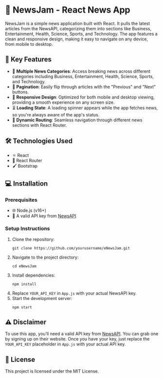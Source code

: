 <h1>📰 NewsJam - React News App</h1>

<p>NewsJam is a simple news application built with React. It pulls the latest articles from the NewsAPI, categorizing them into sections like Business, Entertainment, Health, Science, Sports, and Technology. The app features a clean and responsive design, making it easy to navigate on any device, from mobile to desktop.</p>

<h2>🚀 Key Features</h2>

<ul>
  <li>📢 <strong>Multiple News Categories</strong>: Access breaking news across different categories including Business, Entertainment, Health, Science, Sports, and Technology.</li>
  <li>📖 <strong>Pagination</strong>: Easily flip through articles with the "Previous" and "Next" buttons.</li>
  <li>📱 <strong>Responsive Design</strong>: Optimized for both mobile and desktop viewing, providing a smooth experience on any screen size.</li>
  <li>⏳ <strong>Loading State</strong>: A loading spinner appears while the app fetches news, so you're always aware of the app's status.</li>
  <li>🔗 <strong>Dynamic Routing</strong>: Seamless navigation through different news sections with React Router.</li>
</ul>

<h2>🛠️ Technologies Used</h2>

<ul>
  <li>⚛️ React</li>
  <li>🧭 React Router</li>
  <li>🖌️ Bootstrap</li>
</ul>

<h2>💻 Installation</h2>

<h3>Prerequisites</h3>
<ul>
  <li>🌐 Node.js (v16+)</li>
  <li>📡 A valid API key from <a href="https://newsapi.org/">NewsAPI</a></li>
</ul>

<h3>Setup Instructions</h3>
<ol>
  <li>Clone the repository:</li>
  <pre><code>git clone https://github.com/yourusername/eNewsJam.git</code></pre>
  <li>Navigate to the project directory:</li>
  <pre><code>cd eNewsJam</code></pre>
  <li>Install dependencies:</li>
  <pre><code>npm install</code></pre>
  <li>Replace <code>YOUR_API_KEY</code> in <code>App.js</code> with your actual NewsAPI key.</li>
  <li>Start the development server:</li>
  <pre><code>npm start</code></pre>
</ol>

<h2>⚠️ Disclaimer</h2>

<p>To use this app, you’ll need a valid API key from <a href="https://newsapi.org/">NewsAPI</a>. You can grab one by signing up on their website. Once you have your key, just replace the <code>YOUR_API_KEY</code> placeholder in <code>App.js</code> with your actual API key.</p>

<h2>📜 License</h2>
<p>This project is licensed under the MIT License.</p>
